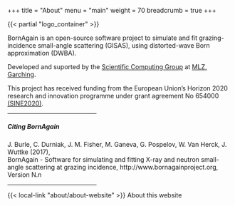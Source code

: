 +++
title = "About"
menu = "main"
weight = 70
breadcrumb = true
+++

<div class="container my-4">
{{< partial "logo_container" >}}
</div>

<div class="container page-download">
  <div class="row">
    <div class="col-lg-10 mx-auto mt-3 mb-2">
      <p class="lead">
        BornAgain is an open-source software project to simulate and fit grazing-incidence small-angle scattering (GISAS), using distorted-wave Born approximation (DWBA).</p>
      <p class="lead"> Developed and suported by the <a href="http://www.fz-juelich.de/jcns/EN/Leistungen/ScientificComputing/_node.html">Scientific Computing Group</a> at <a href="http://www.mlz-garching.de/">MLZ, Garching</a>.</p>
    </div>
  </div>
  <div class="row">
    <div class="col-lg-10 mx-auto mb-3">
      <p class="text-muted">
        This project has received funding from the European Union’s Horizon 2020 research and innovation programme under grant agreement 
        No 654000 <a href="http://www.sine2020.eu/">(SINE2020)</a>.
      </p>
    </div>
  </div>
  <hr style="max-width: 200px;">
  <div class="row">
    <div class="col-lg-10 mx-auto">
      <p class="lead"><h5> Citing BornAgain </h5></p>
      <p> J. Burle, C. Durniak, J. M. Fisher, M. Ganeva, G. Pospelov, W. Van Herck, J. Wuttke (2017), <br>
BornAgain - Software for simulating and fitting X-ray and neutron small-angle scattering at grazing incidence, http://www.bornagainproject.org, Version N.n</p>
    </div>  
  </div>
  <hr style="max-width: 200px;">
  <div class="row">
    <div class="col-lg-10 mx-auto mt-5">
    <p>{{< local-link "about/about-website" >}} About this website</p>
    </div>  
  </div>
</div>



